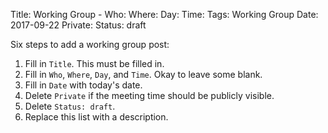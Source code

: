 Title: Working Group -
Who:
Where:
Day:
Time:
Tags: Working Group
Date: 2017-09-22
Private:
Status: draft

Six steps to add a working group post:

1. Fill in `Title`. This must be filled in.
2. Fill in `Who`, `Where`, `Day`, and `Time`. Okay to leave some blank.
3. Fill in `Date` with today's date.
4. Delete `Private` if the meeting time should be publicly visible.
5. Delete `Status: draft`.
6. Replace this list with a description.

